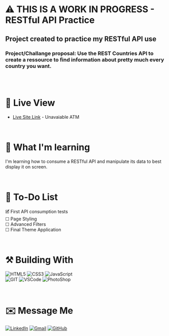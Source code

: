 # ⚠️ THIS IS A WORK IN PROGRESS - RESTful API Practice
## Project created to practice my RESTful API use
### Project/Challange proposal: Use the REST Countries API to create a ressource to find information about pretty much every country you want.

<br><br>

# 🔎 Live View
- [Live Site Link](#) - Unavaiable ATM

<br>

# 📖 What I'm learning
I'm learning how to consume a RESTful API and manipulate its data to best display it on screen.

<br>

# 📝 To-Do List
🗹 First API consumption tests <br>
☐ Page Styling <br>
☐ Advanced Filters <br>
☐ Final Theme Application <br>

<br>

# ⚒️ Building With
 <img src="https://img.shields.io/badge/HTML5-E34F26?style=for-the-badge&logo=html5&logoColor=white" alt="HTML5"> <img src="https://img.shields.io/badge/CSS3-1572B6?style=for-the-badge&logo=css3&logoColor=white" ALT="CSS3"> <img src="https://img.shields.io/badge/JavaScript-F7DF1E?style=for-the-badge&logo=javascript&logoColor=black" alt="JavaScript">
 <br>
<img src="https://img.shields.io/badge/Git-F05032?style=for-the-badge&logo=git&logoColor=white" alt="GIT"> <img src="https://img.shields.io/badge/Visual_Studio_Code-0078D4?style=for-the-badge&logo=visual%20studio%20code&logoColor=white" alt="VSCode"> <img src="https://img.shields.io/badge/Adobe%20Photoshop-31A8FF?style=for-the-badge&logo=Adobe%20Photoshop&logoColor=black" alt="PhotoShop">

<br>

# ✉️ Message Me
[![LinkedIn](https://img.shields.io/badge/LinkedIn-0077B5?style=for-the-badge&logo=linkedin&logoColor=white)](https://www.linkedin.com/in/guilherme-ferreira-6841b023/) [![Gmail](https://img.shields.io/badge/Gmail-D14836?style=for-the-badge&logo=gmail&logoColor=white)](mailto:guilhermerera@gmail.com) [![GitHub](https://img.shields.io/github/followers/guilhermerera.svg?style=social&label=Follow&maxAge=2592000)](https://github.com/guilhermerera)